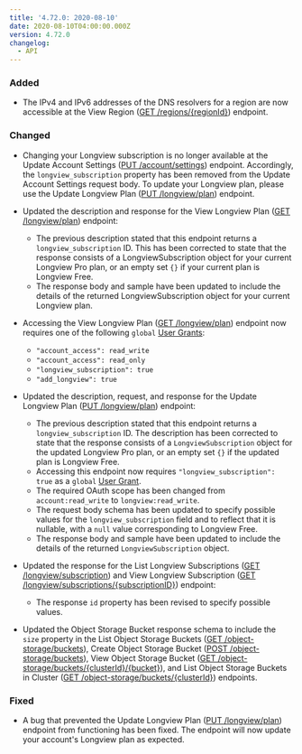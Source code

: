 ```yaml
---
title: '4.72.0: 2020-08-10'
date: 2020-08-10T04:00:00.000Z
version: 4.72.0
changelog:
  - API
---
```


### Added

- The IPv4 and IPv6 addresses of the DNS resolvers for a region are now accessible at the View Region ([GET /regions/{regionId}](https://www.linode.com/docs/api/regions/#region-view)) endpoint.

### Changed

- Changing your Longview subscription is no longer available at the Update Account Settings ([PUT /account/settings](https://www.linode.com/docs/api/account/#account-settings-update)) endpoint. Accordingly, the `longview_subscription` property has been removed from the Update Account Settings request body. To update your Longview plan, please use the Update Longview Plan ([PUT /longview/plan](https://www.linode.com/docs/api/longview/#longview-plan-update)) endpoint.

- Updated the description and response for the View Longview Plan ([GET /longview/plan](https://www.linode.com/docs/api/longview/#longview-plan-view)) endpoint:
  - The previous description stated that this endpoint returns a `longview_subscription` ID. This has been corrected to state that the response consists of a LongviewSubscription object for your current Longview Pro plan, or an empty set `{}` if your current plan is Longview Free.
  - The response body and sample have been updated to include the details of the returned LongviewSubscription object for your current Longview plan.

- Accessing the View Longview Plan ([GET /longview/plan](https://www.linode.com/docs/api/longview/#longview-plan-view)) endpoint now requires one of the following `global` [User Grants](https://www.linode.com/docs/api/account/#users-grants-view):
  - `"account_access": read_write`
  - `"account_access": read_only`
  - `"longview_subscription": true`
  - `"add_longview": true`

- Updated the description, request, and response for the Update Longview Plan ([PUT /longview/plan](https://www.linode.com/docs/api/longview/#longview-plan-update)) endpoint:
  - The previous description stated that this endpoint returns a `longview_subscription` ID. The description has been corrected to state that the response consists of a `LongviewSubscription` object for the updated Longview Pro plan, or an empty set `{}` if the updated plan is Longview Free.
  - Accessing this endpoint now requires `"longview_subscription": true` as a `global` [User Grant](https://www.linode.com/docs/api/account/#users-grants-view).
  - The required OAuth scope has been changed from `account:read_write` to `longview:read_write`.
  - The request body schema has been updated to specify possible values for the `longview_subscription` field and to reflect that it is nullable, with a `null` value corresponding to Longview Free.
  - The response body and sample have been updated to include the details of the returned `LongviewSubscription` object.

- Updated the response for the List Longview Subscriptions ([GET /longview/subscription](https://www.linode.com/docs/api/longview/#longview-subscriptions-list)) and View Longview Subscription ([GET /longview/subscriptions/{subscriptionID}](https://www.linode.com/docs/api/longview/#longview-subscription-view)) endpoint:
  - The response `id` property has been revised to specify possible values.

- Updated the Object Storage Bucket response schema to include the `size` property in the List Object Storage Buckets ([GET /object-storage/buckets](https://www.linode.com/docs/api/object-storage/#object-storage-buckets-list)), Create Object Storage Bucket ([POST /object-storage/buckets](https://www.linode.com/docs/api/object-storage/#object-storage-bucket-create)), View Object Storage Bucket ([GET /object-storage/buckets/{clusterId}/{bucket}](https://www.linode.com/docs/api/object-storage/#object-storage-bucket-view)), and List Object Storage Buckets in Cluster ([GET /object-storage/buckets/{clusterId}](https://www.linode.com/docs/api/object-storage/#object-storage-buckets-in-cluster-list)) endpoints.

### Fixed

- A bug that prevented the Update Longview Plan ([PUT /longview/plan](https://www.linode.com/docs/api/longview/#longview-plan-update)) endpoint from functioning has been fixed. The endpoint will now update your account's Longview plan as expected.

